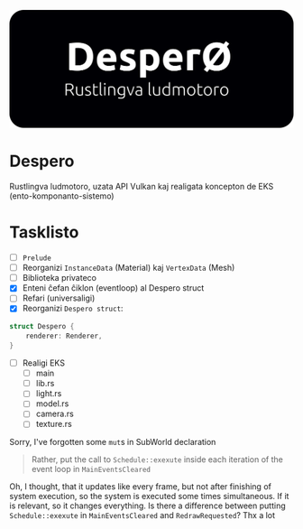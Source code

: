 ![despero_banner](banner.svg)

# Despero

Rustlingva ludmotoro, uzata API Vulkan kaj realigata koncepton de EKS (ento-komponanto-sistemo)

# Tasklisto

- [ ] `Prelude`
- [ ] Reorganizi `InstanceData` (Material) kaj `VertexData` (Mesh)
- [ ] Biblioteka privateco
- [x] Enteni ĉefan ĉiklon (eventloop) al Despero struct
- [ ] Refari (universaligi)
- [x] Reorganizi `Despero struct`:
```rust
struct Despero {
	renderer: Renderer,
}
```
- [ ] Realigi EKS
	- [ ] main
	- [ ] lib.rs
	- [ ] light.rs
	- [ ] model.rs
	- [ ] camera.rs
	- [ ] texture.rs

Sorry, I've forgotten some `mut`s in SubWorld declaration 

> Rather, put the call to `Schedule::exexute` inside each iteration of the event loop in `MainEventsCleared`

Oh, I thought, that it updates like every frame, but not after finishing of system execution, so the system is executed some times simultaneous. If it is relevant, so it changes everything. Is there a difference between putting  `Schedule::exexute` in `MainEventsCleared` and `RedrawRequested`? Thx a lot 
